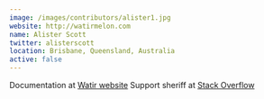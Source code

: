 ```yaml
---
image: /images/contributors/alister1.jpg 
website: http://watirmelon.com
name: Alister Scott
twitter: alisterscott
location: Brisbane, Queensland, Australia
active: false
---
```


Documentation at 
<a href="http://watir.com/guides/home">Watir website</a>
Support sheriff at
<a href="http://stackoverflow.com/tags/watir">Stack Overflow</a>
